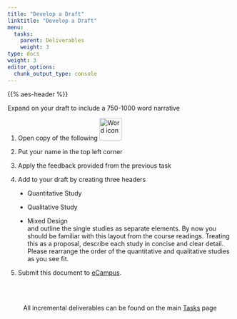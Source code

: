 ```yaml
---
title: "Develop a Draft"
linktitle: "Develop a Draft"
menu:
  tasks:
    parent: Deliverables
    weight: 3
type: docs
weight: 3
editor_options: 
  chunk_output_type: console
---
```


{{% aes-header %}}

<style>
ul {
    margin-left: 1.5em
}
&#10;.dark h1 {
color:#6acda5
}
&#10;docs-sidebar .docs-toc-item.active a, 
.docs-sidebar .nav > .active:hover > a, 
.docs-sidebar .nav > .active > a {
  font-weight: bold;
  color: #6acda5;
  background-color: transparent;
}
</style>

Expand on your draft to include a 750-1000 word narrative

1.  Open copy of the following <img src="/logos/word-ico.png" alt="Word icon" width="50">

2.  Put your name in the top left corner

3.  Apply the feedback provided from the previous task

4.  Add to your draft by creating three headers

- Quantitative Study

- Qualitative Study

- Mixed Design
  <br>
  and outline the single studies as separate elements. By now you should be familiar with this layout from the course readings. Treating this as a proposal, describe each study in concise and clear detail. Please rearrange the order of the quantitative and qualitative studies as you see fit.

5.  Submit this document to <a target="_blank" href="https://ecampus.wvu.edu/">eCampus</a>.<br><br>

<br />

<center>
<p id="rounded_corners">
All incremental deliverables can be found on the main <a href="/tasks/#deliverables">Tasks</a> page
<p>
</center>
